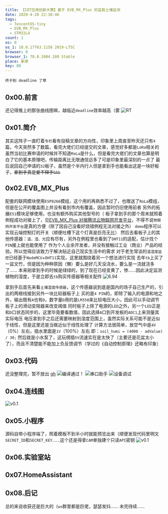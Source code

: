 ```yaml
---
title: 【IOT应用创新大赛】基于 EVB_MX_Plus 的盆栽土壤监测
date: 2020-4-20 22:38:46
tags:
  - TencentOS-tiny
  - EVB_MX_Plus
  - STM32L4
count: 1
os: 0
os_1: 10.0.17763.1158 2019-LTSC
browser: 0
browser_1: 78.0.3904.108 Stable
place: 新家
key: 86
---
```

    终于到 deadline 了草
<!-- more -->
## 0x00.前言
还记得推上的那张曲线图嘛，越临近`deadline`效率越高（雾
![RT](https://i1.yuangezhizao.cn/Win-10/20200420224201.jpg!webp)

## 0x01.简介
其实这阵子一直盯着`专栏`看有投稿文章的方向性，印象里上周直至昨天还只有`4`篇，今天突然多了数篇，看完大佬们已经提交的文章，感觉好多都是`LoRa`相关的
虽然当初比赛申请的时候并不知道`RoLa`是什么，但是看完大佬们的文章也算是明白了它的基本原理吧，传输距离比无限通信远多了可是印象里最深刻的一点了
最后说回自己申请的`32`板子，虽然是个半内行人但是拿到手也能看出这是一块好板子，~~拿到手真是爱不释手`hhh`~~

## 0x02.EVB_MX_Plus
配套的联网模块使用`ESP8266`模组，这个用的再熟悉不过了，也赠送了`RoLa`模组，但是在公开的覆盖图上并没有看到市内有覆盖，因此暂时仍旧使用前者
另外的拓展`E51`模块足够使用，也没有额外购买其他型号的（
板子拿到手的那个周末就照着例程成功对接上了，见[EVB_MX_Plus 对接腾讯云物联网开发平台](../qcloud-iot-explorer.html)，不得不说`物联网开发平台`是真的方便（除了因自己没看好烧错例程无法对接之外）
`demo`程序可以实现云端控制灯的开关（顺便吐槽下这个灯真是巨亮无比）
然后去看板子上的其他传感器：`温、湿、光`应有尽有，另外在例程里也看到了`DHT11`的适配，估计找个`PIN`接上就也能使用了
作为个人业余开发者，并没有接触过工业（商业）产品的经验。所以觉得应该致力于解决贴近自己现实生活中的需求
对于老生常谈的`温湿度监控`已经基于`NodeMCU`+`DHT11`实现，这里就围绕着另一个想法进行实现
去年`tb`上买了一盆文竹，但是因为种种原因（懒）要么是好几天没浇水，要么是一浇就浇多了……
本来刚拿到手的时候是绿绿的，到了现在已经变黄了，惨……因此决定监测植物的湿度，于是立即去`tb`购买传感器等相关配件
![6.94](https://i1.yuangezhizao.cn/Win-10/20200420225355.png!webp)

拿到手后首先来看`土壤湿度传感器`，这个传感器说到底是国内的场子自己生产的，引出的两根线接到另外一块比较器板子上
买的是`4 PIN`的，即除了输入的电源和地之外，输出既有`A`也有`D`，数字量`D`用的是`LM358`来比较电压大小，因此可以手动调节板子上的滑动变阻器来改变阈值
同时板子上除了电源的`LED`之外，另一个`LED`正是和`D`口状态同步的，这里毕竟要看数值，因此选择`A`口到开发板的`ADC1`上来测量其实际电压
电压拿到手之后还需要映射到湿度范围上，虽然实际关系可能不是近似于线性，但是这里还是当做近似于线性处理了
计算方法很简单，放空气中是`4V`（0%）左右，插水里面是`1V`（100%）左右
即：`soil_humi = (4000 - adValue) / 30;`
然后就是小水泵了，这玩楞插`5V`流速实在是太快了（主要还是花盆太小了），而且不清楚能不能加上负反馈调节（学过的《自动控制原理》还略有印象）

## 0x03.代码
还没整理完，暂不放出
[gh](https://github.com/yuangezhizao)
![编译通过！](https://i1.yuangezhizao.cn/Win-10/20200420234447.jpg!webp)
![串口助手](https://i1.yuangezhizao.cn/Win-10/20200420233903.jpg!webp)
![设备调试](https://i1.yuangezhizao.cn/Win-10/20200420234007.png!webp)

## 0x04.连线图
![v0.1](https://i1.yuangezhizao.cn/Redmi-K20Pro/IMG_20200414_223830.jpg!view)

## 0x05.小程序
源码自带小程序端了，照着模板不到半小时就能预览出来（顺便发现代码里明文`SECRET_ID`和`SECRET_KEY`……这个还是得拿`CAM`单独建个只读`API`密钥
![v0.1](https://i1.yuangezhizao.cn/Redmi-K20Pro/Screenshot_2020-04-20-23-27-38-752_com.tencent.mm.jpg!webp)

## 0x06.实验室站

## 0x07.HomeAssistant

## 0x08.后记
总的来说收获还是巨大的（`wx`群里都是巨佬，瑟瑟发抖……
未完待续……